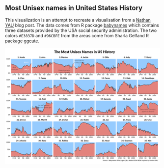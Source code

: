 ## Most Unisex names in United States History 

This visualization is an attempt to recreate a visualisation from a [Nathan YAU](https://flowingdata.com/2013/09/25/the-most-unisex-names-in-us-history/) blog post. 
The data comes from R package [babynames](https://github.com/hadley/babynames) which  contains three datasets provided by the USA social security administration.
The two colors `#E3837D`  and `#96CBFE` from the areas come from Sharla Gelfand R package [ggcute](https://github.com/sharlagelfand/ggcute). 

![](unisex_babynames.png)